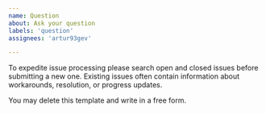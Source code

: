 ```yaml
---
name: Question
about: Ask your question
labels: 'question'
assignees: 'artur93gev'

---
```


To expedite issue processing please search open and closed issues before submitting a new one.
Existing issues often contain information about workarounds, resolution, or progress updates.

You may delete this template and write in a free form.
